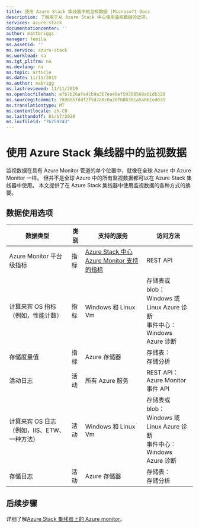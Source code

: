 ```yaml
---
title: 使用 Azure Stack 集线器中的监视数据 |Microsoft Docs
description: 了解用于从 Azure Stack 中心使用监视数据的选项。
services: azure-stack
documentationcenter: ''
author: mattbriggs
manager: femila
ms.assetid: ''
ms.service: azure-stack
ms.workload: na
ms.tgt_pltfrm: na
ms.devlang: na
ms.topic: article
ms.date: 11/11/2019
ms.author: mabrigg
ms.lastreviewed: 11/11/2019
ms.openlocfilehash: e7b7b26afa4cb9a367ea48ef50308568a61db320
ms.sourcegitcommit: 7dd685fddf2f5d7a0c0a20fb8830ca5a061ed031
ms.translationtype: MT
ms.contentlocale: zh-CN
ms.lasthandoff: 01/17/2020
ms.locfileid: "76259743"
---
```

# <a name="consume-monitoring-data-from-azure-stack-hub"></a>使用 Azure Stack 集线器中的监视数据

监视数据在具有 Azure Monitor 管道的单个位置中，就像在全球 Azure 中 Azure Monitor 一样。 但并不是全球 Azure 中的所有监视数据都可以在 Azure Stack 集线器中使用。 本文提供了在 Azure Stack 集线器中使用监视数据的各种方式的摘要。
 
## <a name="options-for-data-consumption"></a>数据使用选项

| 数据类型 | 类别 | 支持的服务 | 访问方法 |
|-------------------------------------------------------------|----------|------------------------------------------------------------------------|----------------------------------------------------------------------------------------------------|
| Azure Monitor 平台级指标 | 指标 | [Azure Stack 中心 Azure Monitor 支持的指标](azure-stack-metrics-supported.md) | REST API |
| 计算来宾 OS 指标（例如，性能计数） | 指标 | Windows 和 Linux Vm | 存储表或 blob：<br>Windows 或 Linux Azure 诊断 <br>事件中心：<br>Windows Azure 诊断 |
| 存储度量值 | 指标 | Azure 存储器 | 存储表：<br>存储分析 |
| 活动日志 | 活动 | 所有 Azure 服务 | REST API：<br>Azure Monitor 事件 API |
| 计算来宾 OS 日志（例如，IIS、ETW、一种方法） | 活动 | Windows 和 Linux Vm | 存储表或 blob：<br>Windows 或 Linux Azure 诊断 <br>事件中心：<br>Windows Azure 诊断 |
| 存储日志 | 活动 | Azure 存储器 | 存储表：<br>存储分析 |

## <a name="next-steps"></a>后续步骤

详细了解[Azure Stack 集线器上的 Azure monitor](azure-stack-metrics-azure-data.md)。
